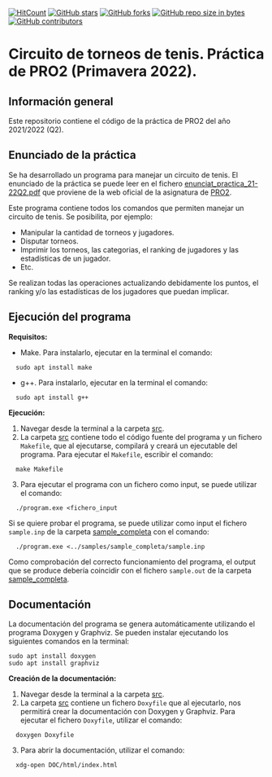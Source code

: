 [![HitCount](https://hits.dwyl.com/jianingxu1/practicaPRO2.svg?style=flat&show=unique)](http://hits.dwyl.com/jianingxu1/practicaPRO2)
[![GitHub stars](https://img.shields.io/github/stars/jianingxu1/practicaPRO2.svg)](https://github.com/jianingxu1/practicaPRO2/stargazers/)
[![GitHub forks](https://img.shields.io/github/forks/jianingxu1/practicaPRO2.svg)](https://github.com/jianingxu1/practicaPRO2/network/)
[![GitHub repo size in bytes](https://img.shields.io/github/repo-size/jianingxu1/practicaPRO2)](https://github.com/jianingxu1/practicaPRO2)
[![GitHub contributors](https://img.shields.io/github/contributors/jianingxu1/practicaPRO2.svg)](https://github.com/jianingxu1/practicaPRO2/graphs/contributors/)

# Circuito de torneos de tenis. Práctica de PRO2 (Primavera 2022).
## Información general
Este repositorio contiene el código de la práctica de PRO2 del año 2021/2022 (Q2).
## Enunciado de la práctica
Se ha desarrollado un programa para manejar un circuito de tenis. 
El enunciado de la práctica se puede leer en el fichero [enunciat_practica_21-22Q2.pdf](https://github.com/jianingxu1/practicaPRO2/blob/main/enunciado_practica_21-22Q2.pdf) que proviene de la web oficial de la asignatura de [PRO2](https://www.cs.upc.edu/pro2/index.php?id=practica-primavera-2022).

Este programa contiene todos los comandos que permiten manejar un circuito de tenis. Se posibilita, por ejemplo:
- Manipular la cantidad de torneos y jugadores.
- Disputar torneos.
- Imprimir los torneos, las categorias, el ranking de jugadores y las estadísticas de un jugador.
- Etc.
  
Se realizan todas las operaciones actualizando debidamente los puntos, el ranking y/o las estadísticas de los jugadores que puedan implicar.

## Ejecución del programa
**Requisitos:**
- Make. Para instalarlo, ejecutar en la terminal el comando:
```
  sudo apt install make
```
- g++. Para instalarlo, ejecutar en la terminal el comando:
```
  sudo apt install g++
```

**Ejecución:**
1. Navegar desde la terminal a la carpeta [src](https://github.com/jianingxu1/practicaPRO2/tree/main/src).
2. La carpeta [src](https://github.com/jianingxu1/practicaPRO2/tree/main/src) contiene todo el código fuente del programa y un fichero `Makefile`, que al ejecutarse, compilará y creará un ejecutable del programa. Para ejecutar el `Makefile`, escribir el comando:
```
  make Makefile
```
3. Para ejecutar el programa con un fichero como input, se puede utilizar el comando:
```
  ./program.exe <fichero_input
```
   Si se quiere probar el programa, se puede utilizar como input el fichero `sample.inp` de la carpeta [sample_completa](https://github.com/jianingxu1/practicaPRO2/tree/main/samples/sample_completa) con el comando:
```
  ./program.exe <../samples/sample_completa/sample.inp
```
   Como comprobación del correcto funcionamiento del programa, el output que se produce debería coincidir con el fichero `sample.out` de la carpeta [sample_completa](https://github.com/jianingxu1/practicaPRO2/tree/main/samples/sample_completa).

## Documentación
La documentación del programa se genera automáticamente utilizando el programa Doxygen y Graphviz. Se pueden instalar ejecutando los siguientes comandos en la terminal:
```
sudo apt install doxygen
sudo apt install graphviz
```
**Creación de la documentación:**
1. Navegar desde la terminal a la carpeta [src](https://github.com/jianingxu1/practicaPRO2/tree/main/src).
2. La carpeta [src](https://github.com/jianingxu1/practicaPRO2/tree/main/src) contiene un fichero `Doxyfile` que al ejecutarlo, nos permitirá crear la documentación con Doxygen y Graphviz. Para ejecutar el fichero `Doxyfile`, utilizar el comando:
```
  doxygen Doxyfile
```
3. Para abrir la documentación, utilizar el comando:
```
  xdg-open DOC/html/index.html
```
